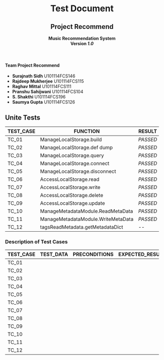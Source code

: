 <div align=center>
  <h1>Test Document</h1>
  <h2>Project Recommend</h2>
  <b> Music Recommendation System </b><br />
  <b> Version <i>1.0</i></b>
</div><br /><br />


#### Team Project Recommend
- **Surajnath Sidh**  U101114FCS146
- **Rajdeep Mukherjee**  U101114FCS115
- **Raghav Mittal**  U101114FCS111
- **Pranshu Sahijwani**  U101114FCS104
- **S. Shakthi**  U101114FCS196
- **Saumya Gupta**  U101114FCS126  

## Unite Tests  

|TEST_CASE|FUNCTION|RESULT|
|---|----|----|
| TC_01 | ManageLocalStorage.build| *PASSED* |
| TC_02 | ManageLocalStorage.def dump| *PASSED* |
| TC_03 | ManageLocalStorage.query| *PASSED* |
| TC_04 | ManageLocalStorage.connect| *PASSED* |
| TC_05 | ManageLocalStorage.disconnect| *PASSED* |
| TC_06 | AccessLocalStorage.read| *PASSED* |
| TC_07 | AccessLocalStorage.write| *PASSED* |
| TC_08 | AccessLocalStorage.delete| *PASSED* |
| TC_09 | AccessLocalStorage.update| *PASSED* |
| TC_10 | ManageMetadataModule.ReadMetaData| *PASSED* |
| TC_11 | ManageMetadataModule.WriteMetaData| *PASSED* |
| TC_12 | tagsReadMetadata.getMetadataDict | -- |


### Description of Test Cases

| TEST_CASE | TEST_DATA | PRECONDITIONS | EXPECTED_RESULT |
|---|---|---|----|
| TC_01 |  |  |  |
| TC_02 |  |  |  |
| TC_03 |  |  |  |
| TC_04 |  |  |  |
| TC_05 |  |  |  |
| TC_06 |  |  |  |
| TC_07 |  |  |  |
| TC_08 |  |  |  |
| TC_09 |  |  |  |
| TC_10 |  |  |  |
| TC_11 |  |  |  |
| TC_12 |  |  |  |
